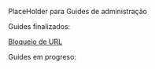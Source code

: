 PlaceHolder para Guides de administração


Guides finalizados:


[Bloqueio de URL](https://github.com/JustHobbs/KasperskyGuide/blob/Corre%C3%A7%C3%A3o-Dispositivos-Sem-Dados/Administra%C3%A7%C3%A3o/Bloqueio%20de%20URL/README.md)

Guides em progreso:

